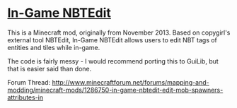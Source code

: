 [In-Game NBTEdit](http://www.minecraftforum.net/forums/mapping-and-modding/minecraft-mods/1286750-in-game-nbtedit-edit-mob-spawners-attributes-in)
=================

This is a Minecraft mod, originally from November 2013. Based on copygirl's external tool NBTEdit, In-Game NBTEdit allows users to edit NBT tags of entities and tiles while in-game.

The code is fairly messy - I would recommend porting this to GuiLib, but that is easier said than done.

Forum Thread: http://www.minecraftforum.net/forums/mapping-and-modding/minecraft-mods/1286750-in-game-nbtedit-edit-mob-spawners-attributes-in